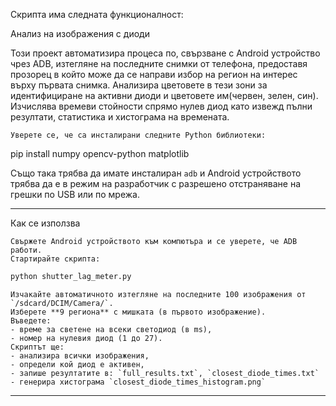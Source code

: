 Скрипта има следната функционалност:

 Анализ на изображения с диоди

Този проект автоматизира процеса по, свързване с Android устройство чрез ADB, изтегляне на последните снимки от телефона,  предоставя прозорец в който може да се направи избор на регион на интерес върху първата снимка. Анализира цветовете в тези зони за идентифициране на активни диоди и цветовете им(червен, зелен, син). Изчислява времеви стойности спрямо нулев диод като извежд пълни резултати, статистика и хистограма на времената.

	
	Уверете се, че са инсталирани следните Python библиотеки:

pip install numpy opencv-python matplotlib


Също така трябва да имате инсталиран `adb` и Android устройството трябва да е в режим на разработчик с разрешено отстраняване на грешки по USB или по мрежа.

---

 Как се използва

	Свържете Android устройството към компютъра и се уверете, че ADB работи.
	Стартирайте скрипта:

```bash
python shutter_lag_meter.py
```
	Изчакайте автоматичното изтегляне на последните 100 изображения от `/sdcard/DCIM/Camera/`.
	Изберете **9 региона** с мишката (в първото изображение).
	Въведете:
	- време за светене на всеки светодиод (в ms),
	- номер на нулевия диод (1 до 27).
	Скриптът ще:
	- анализира всички изображения,
	- определи кой диод е активен,
	- запише резултатите в: `full_results.txt`, `closest_diode_times.txt`
	- генерира хистограма `closest_diode_times_histogram.png`



---


